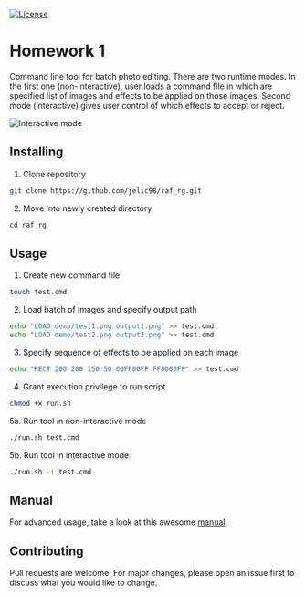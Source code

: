 [![License](https://img.shields.io/badge/License-Apache%202.0-blue.svg)](https://opensource.org/licenses/Apache-2.0)

# Homework 1

Command line tool for batch photo editing. There are two runtime modes. In the first one (non-interactive), user loads a command file in which are specified list of images and effects to be applied on those images. Second mode (interactive) gives user control of which effects to accept or reject.

![Interactive mode](https://github.com/jelic98/raf_rg/blob/master/homework_1/demo/interactive.png)

## Installing

1. Clone repository

```bash
git clone https://github.com/jelic98/raf_rg.git
```

2. Move into newly created directory

```gradle
cd raf_rg
```

## Usage

1. Create new command file

```bash
touch test.cmd
```

2. Load batch of images and specify output path

```bash
echo "LOAD demo/test1.png output1.png" >> test.cmd
echo "LOAD demo/test2.png output2.png" >> test.cmd
```

3. Specify sequence of effects to be applied on each image

```bash
echo "RECT 200 200 150 50 00FF00FF FF0000FF" >> test.cmd
```

4. Grant execution privilege to run script

```bash
chmod +x run.sh
```

5a. Run tool in non-interactive mode

```bash
./run.sh test.cmd
```

5b. Run tool in interactive mode

```bash
./run.sh -i test.cmd
```

## Manual

For advanced usage, take a look at this awesome [manual](https://github.com/jelic98/raf_rg/blob/master/homework_1/MANUAL.md).

## Contributing

Pull requests are welcome. For major changes, please open an issue first to discuss what you would like to change.
